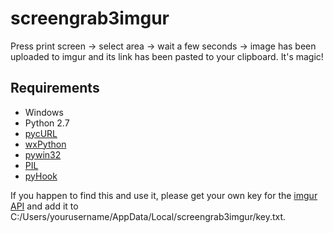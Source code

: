 # screengrab3imgur

Press print screen -> select area -> wait a few seconds -> image has been uploaded to imgur and its link has been pasted to your clipboard. It's magic!

## Requirements

* Windows
* Python 2.7
* [pycURL](http://www.lfd.uci.edu/~gohlke/pythonlibs/)
* [wxPython](http://wxpython.org/)
* [pywin32](http://sourceforge.net/projects/pywin32/)
* [PIL](http://www.pythonware.com/products/pil/)
* [pyHook](http://sourceforge.net/apps/mediawiki/pyhook/index.php?title=Main_Page)

If you happen to find this and use it, please get your own key for the [imgur API](https://imgur.com/register/api_anon) and add it to C:/Users/yourusername/AppData/Local/screengrab3imgur/key.txt.